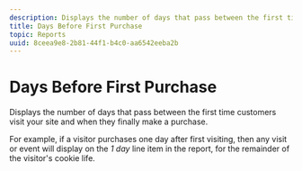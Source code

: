 ```yaml
---
description: Displays the number of days that pass between the first time customers visit your site and when they finally make a purchase.
title: Days Before First Purchase
topic: Reports
uuid: 8ceea9e8-2b81-44f1-b4c0-aa6542eeba2b
---
```


# Days Before First Purchase

Displays the number of days that pass between the first time customers visit your site and when they finally make a purchase.

 For example, if a visitor purchases one day after first visiting, then any visit or event will display on the *1 day* line item in the report, for the remainder of the visitor's cookie life.
